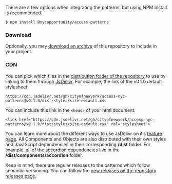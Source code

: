 There are a few options when integrating the patterns, but using NPM Install is recommended.

    $ npm install @nycopportunity/access-patterns

### Download

Optionally, you may [download an archive](https://github.com/CityOfNewYork/ACCESS-NYC-PATTERNS/archive/master.zip) of this repository to include in your project.

### CDN

You can pick which files in the [distribution folder of the repository](https://github.com/CityOfNewYork/ACCESS-NYC-PATTERNS/tree/v0.1.0/dist) to use by linking to them through [JsDelivr](https://www.jsdelivr.com). For example, the link of the v0.1.0 default stylesheet:

    https://cdn.jsdelivr.net/gh/cityofnewyork/access-nyc-patterns@v0.1.0/dist/styles/site-default.css

You can include this link in the `<head>` of your html document.

    <link href="https://cdn.jsdelivr.net/gh/cityofnewyork/access-nyc-patterns@v0.1.0/dist/styles/site-default.css" rel="stylesheet">

You can learn more about the different ways to use JsDelivr on it’s [feature page](https://www.jsdelivr.com/features). All Components and Objects are also distributed with their own styles and JavaScript dependencies in their corresponding  **/dist** folder. For example, all of the accordion dependencies live in the **/dist/components/accordion** folder.

Keep in mind, there are regular releases to the patterns which follow semantic versioning. You can follow the [new releases on the repository releases page](https://github.com/CityOfNewYork/ACCESS-NYC-PATTERNS/releases).